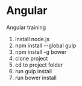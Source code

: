 # Angular
Angular training

1. install node.js
2. npm install --global gulp
3. npm install -g bower
4. clone project
5. cd to project folder
6. run gulp install
7. run bower install

